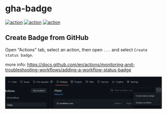 # gha-badge

[![action](https://github.com/YutaGoto/gha-badge/actions/workflows/rustfmt.yml/badge.svg)](https://github.com/YutaGoto/gha-badge/actions)
[![action](https://github.com/YutaGoto/gha-badge/actions/workflows/test.yml/badge.svg)](https://github.com/YutaGoto/gha-badge/actions)
[![action](https://github.com/YutaGoto/gha-badge/actions/workflows/clippy.yml/badge.svg)](https://github.com/YutaGoto/gha-badge/actions)

## Create Badge from GitHub

Open "Actions" tab, select an action, then open `...` and select `Create status badge`.

more info: https://docs.github.com/en/actions/monitoring-and-troubleshooting-workflows/adding-a-workflow-status-badge

![Screenshots of exa](assets/screenshot.png)
